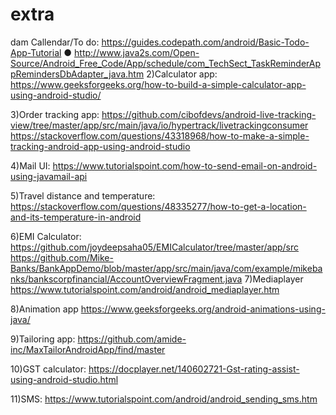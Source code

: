 # extra
dam
Callendar/To do:
https://guides.codepath.com/android/Basic-Todo-App-Tutorial 
● http://www.java2s.com/Open-Source/Android_Free_Code/App/schedule/com_TechSect_TaskReminderAppRemindersDbAdapter_java.htm
2)Calculator app: https://www.geeksforgeeks.org/how-to-build-a-simple-calculator-app-using-android-studio/

3)Order tracking app: https://github.com/cibofdevs/android-live-tracking-view/tree/master/app/src/main/java/io/hypertrack/livetrackingconsumer https://stackoverflow.com/questions/43318968/how-to-make-a-simple-tracking-android-app-using-android-studio

4)Mail UI: https://www.tutorialspoint.com/how-to-send-email-on-android-using-javamail-api

5)Travel distance and temperature: https://stackoverflow.com/questions/48335277/how-to-get-a-location-and-its-temperature-in-android

6)EMI Calculator: https://github.com/joydeepsaha05/EMICalculator/tree/master/app/src https://github.com/Mike-Banks/BankAppDemo/blob/master/app/src/main/java/com/example/mikebanks/bankscorpfinancial/AccountOverviewFragment.java 7)Mediaplayer https://www.tutorialspoint.com/android/android_mediaplayer.htm

8)Animation app https://www.geeksforgeeks.org/android-animations-using-java/

9)Tailoring app: https://github.com/amide-inc/MaxTailorAndroidApp/find/master

10)GST calculator: https://docplayer.net/140602721-Gst-rating-assist-using-android-studio.html

11)SMS: https://www.tutorialspoint.com/android/android_sending_sms.htm
